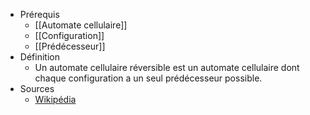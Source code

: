 - Prérequis
	- [[Automate cellulaire]]
	- [[Configuration]]
	- [[Prédécesseur]]
- Définition
	-	Un automate cellulaire réversible est un automate cellulaire dont chaque configuration a un seul prédécesseur possible.
- Sources
	- [Wikipédia](https://en.wikipedia.org/wiki/Cellular_automaton)

